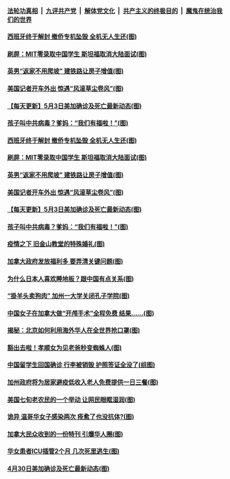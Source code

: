 ####  [法轮功真相](../../../../basic/blob/master/README.md?t=05041731) &nbsp;|&nbsp; [九评共产党](../../../../9ping.md/blob/master/README.md?t=05041731) &nbsp;|&nbsp; [解体党文化](../../../../jtdwh.md/blob/master/README.md?t=05041731)  &nbsp;|&nbsp; [共产主义的终极目的](../../../../gczydzjmd.md/blob/master/README.md?t=05041731) &nbsp;|&nbsp; [魔鬼在统治我们的世界](../../../../mgztzwmdsj.md/blob/master/README.md?t=05041731) 

#### [西班牙终于解封 撤侨专机坠毁 全机无人生还(图)](../pages/p3/932068.md?t=05041731) 

#### [刷屏：MIT零录取中国学生 斯坦福取消大陆面试(图)](../pages/p3/932062.md?t=05041731) 

#### [英男“返家不用爬坡” 建铁路让房子增值(图)](../pages/p3/932060.md?t=05041731) 

#### [美国记者开车外出 惊遇“风滚草尘卷风”(图)](../pages/p3/932058.md?t=05041731) 

#### [【每天更新】5月3日美加确诊及死亡最新动态(图)](../pages/p3/931800.md?t=05041731) 

#### [孩子叫中共病毒？爹妈：“我们有福啦！”(图)](../pages/p3/932032.md?t=05041731) 

#### [西班牙终于解封 撤侨专机坠毁 全机无人生还(图)](../pages/p3/932068.md?t=05041731) 

#### [刷屏：MIT零录取中国学生 斯坦福取消大陆面试(图)](../pages/p3/932062.md?t=05041731) 

#### [英男“返家不用爬坡” 建铁路让房子增值(图)](../pages/p3/932060.md?t=05041731) 

#### [美国记者开车外出 惊遇“风滚草尘卷风”(图)](../pages/p3/932058.md?t=05041731) 

#### [【每天更新】5月3日美加确诊及死亡最新动态(图)](../pages/p3/931800.md?t=05041731) 

#### [孩子叫中共病毒？爹妈：“我们有福啦！”(图)](../pages/p3/932032.md?t=05041731) 

#### [疫情之下 旧金山教堂的特殊婚礼(图)](../pages/p3/932034.md?t=05041731) 

#### [加拿大政府发放福利多 要弄清关键问题(图)](../pages/p3/931962.md?t=05041731) 

#### [为什么日本人喜欢睡地板？跟中国有点关系(图)](../pages/p3/931959.md?t=05041731) 

#### [“掛羊头卖狗肉” 加州一大学关闭孔子学院(图)](../pages/p3/931951.md?t=05041731) 

#### [中国女子在加拿大做“开颅手术”全程免费 结果……(图)](../pages/p3/931945.md?t=05041731) 

#### [揭秘：北京如何利用海外华人在全世界抢口罩(图)](../pages/p3/931946.md?t=05041731) 

#### [豁出去啦！孝顺女为见老爸秒变蜘蛛人(图)](../pages/p3/931932.md?t=05041731) 

#### [中国留学生回国确诊 行李被销毁 护照签证全没了(组图)](../pages/p3/931854.md?t=05041731) 

#### [加州政府将为居家避疫低收入老人免费提供一日三餐(图)](../pages/p3/931824.md?t=05041731) 

#### [美国七旬老农民的一个举动 让网民眼眶湿润(图)](../pages/p3/931822.md?t=05041731) 

#### [诡异 温哥华女子感染两次 痊愈了也没抗体?(图)](../pages/p3/931814.md?t=05041731) 

#### [加拿大民众收到的一份特刊 引爆华人圈(图)](../pages/p3/931744.md?t=05041731) 

#### [华女患者ICU插管2个月 几次死里逃生(图)](../pages/p3/931733.md?t=05041731) 

#### [4月30日美加确诊及死亡最新动态(图)](../pages/p3/928262.md?t=05041731) 

